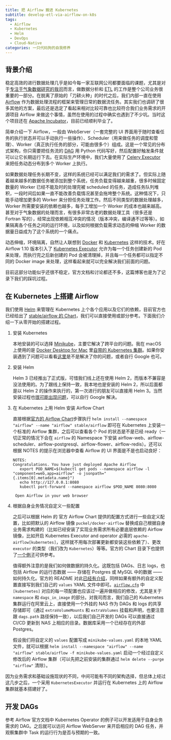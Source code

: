 ```yaml
---
title: 把 Airflow 搬进 Kubernetes
subtitle: develop-etl-via-airflow-on-k8s
tags:
  - Airflow
  - Kubernetes
  - Helm
  - DevOps
  - Cloud-Native
categories: 一只代码狗的自我修养
---
```


## 背景介绍

稳定高效的进行数据处理几乎是如今每一家互联网公司都要面临的课题，尤其是对于[专注于气象数据研究的我司](https://www.seniverse.com/)而言，做数据分析和 [ETL](https://zh.wikipedia.org/wiki/ETL) 的工作是整个公司业务很重要的一部分。在脱离了原始的「刀耕火种」的时代之后，我们内部一直在使用 [Airflow](https://airflow.apache.org/) 作为数据处理流程的框架来管理日常的数据流任务。其实我们也调研了很多其他的方案，最后还是选定了看起来相对比较可靠也比较符合我们业务需求的开源项目 Airflow 来做这个事情，虽然在使用的过程中确实也遇到了不少坑。当时这个项目还在 [Apache Incubator](https://zh.wikipedia.org/wiki/Apache_Incubator)，目前已经顺利毕业了。

简单介绍一下 Airflow，一般由 WebServer（一套完整的 UI 界面用于随时查看任务的执行状态并可以手动执行一些操作）、Scheduler（用来做任务的调度和管理）、Worker（真正执行任务的部分，可能由很多个）组成。这是一个常见的分布式架构，你只需要把任务流的 [DAG](https://airflow.apache.org/concepts.html#dags) 用 Python 代码写好，然后配置好触发条件就可以让它长期运行下去。在实际生产环境中，我们大量使用了 [Celery Executor](https://airflow.apache.org/howto/executor/use-celery.html) 来把任务动态分布到多个 Worker 上执行。

<!-- more -->

如果数据处理任务长期不变，这样的系统已经可以满足我们的需求了。但实际上随着越来越多的数据任务被添加到整个系统，任务负载变得越来越重，很多时候固定数量的 Worker 已经不能及时的处理完被 scheduled 的任务，造成任务队列堆积，一段时间后如果一直不能改善负载情况甚至会拖垮整个系统。这种情况下，只能手动增加更多的 Worker 来分担任务处理工作。然后不同类型的数据处理越多，Worker 所需要安装的依赖也越多，每手工增加一个 Worker 的成本也越来越高。甚至对于气象数据的处理而言，有很多非常古老的数据处理工具（很多还是 Fortran 写的），经常出现依赖相互冲突的情况（版本冲突，编译通不过等等）。如果隔离各个任务之间的运行环境，以及如何根据负载需求动态的伸缩 Worker 的数据量日益成为了这个系统的一个痛点。

动态伸缩，环境隔离，自然让人联想到 [Docker](https://www.docker.com/) 和 [Kubernetes](https://kubernetes.io/zh/) 这样的技术。好在 Airflow 1.10 版本引入了 [Kubernetes Executor](https://airflow.apache.org/kubernetes.html) 允许为每一个任务创建新的 Pod 来处理，而执行完之后新创建的 Pod 会被清理掉，并且每一个任务都可以指定不同的 Docker image 来处理，这样看起来就可以完全解决我们前面的问题。

目前这部分功能似乎还很不稳定，官方文档和讨论都还不多，这篇博客也是为了记录下我们的踩坑过程。

## 在 Kubernetes 上搭建 Airflow

我们使用 [Helm](https://helm.sh/) 来管理在 Kubernetes 上个各个应用以及它们的依赖，目前官方也已经给出了 [stable/airflow 的 Chart](https://github.com/helm/charts/tree/master/stable/airflow)，我们可以直接使用或部分参考。下面我们介绍一下从零开始的搭建过程。

1. 安装 Kubernetes

   本地安装的可以选择 [Minikube](https://kubernetes.io/docs/tasks/tools/install-minikube/)，主要它解决了跨平台的问题。我在 macOS 上使用的是 [Docker Desktop for Mac](https://hub.docker.com/editions/community/docker-ce-desktop-mac) 里[自带的 Kubernetes 集群](https://www.docker.com/blog/docker-mac-kubernetes/)。如果你安装遇到了问题可以看看[这里](https://github.com/gotok8s/k8s-docker-desktop-for-mac)是不是解决了你的问题，或者自行 Google 也可。

2. 安装 Helm

   Helm 3 已经推出了正式版，可惜我们线上还在使用 Helm 2，而版本不兼容是没法使用的。为了跟线上保持一致，我本地也是安装的 Helm 2，所以后面都是以 Helm 2 的操作来执行的，第一次进行的朋友可以直接用 Helm 3。当然安装过程也[很可能出现问题](https://github.com/helm/helm/issues/4730)，可以自行 Google 解决。

3. 在 Kubernetes 上用 Helm 安装 Airflow Chart

   直接根据[官方的 Airflow Chart](https://github.com/helm/charts/tree/master/stable/airflow)步骤执行 `helm install --namespace "airflow" --name "airflow" stable/airflow` 即可在 Kubernetes 上安装一个标准的 Airflow 集群，之后可以查看各个 Pod 的状态是不是已经 ready（一切正常的情况下会在 `airflow` 的 Namespace 下安装 airflow-web、airflow-scheduler、airflow-postgresql、airflow-flower、airflow-redis）。还可以根据 NOTES 的提示在浏览器中查看 Airflow 的 UI 界面是不是也启动良好：

   ```text
   NOTES:
   Congratulations. You have just deployed Apache Airflow
      export POD_NAME=$(kubectl get pods --namespace airflow -l "component=web,app=airflow" -o jsonpath="{.items[0].metadata.name}")
      echo http://127.0.0.1:8080
      kubectl port-forward --namespace airflow $POD_NAME 8080:8080

    Open Airflow in your web browser
   ```

4. 根据自身业务情况自定义一些配置

   之后可以根据 Helm 的 官方 Airflow Chart 提供的配置方式进行一些自定义配置，比如把默认的 Airflow 镜像 `puckel/docker-airflow` 替换成自己根据自身业务需求构建的（比如已经安装了实现业务需求所有必要底层依赖的 Airflow 镜像，比如开启 Kubernetes Executor and operator 必需的 `apache-airflow[kubernetes]`，这样就不用每次部署更新都安装这些依赖了）、更改 `executor` 的类型（我们改为 `Kubernetes`）等等。官方的 Chart 目录下也提供了[一个例子](https://github.com/helm/charts/blob/master/stable/airflow/examples/minikube-values.yaml)可供参考。

   值得额外注意的是我们如何做数据的持久化。这既包括 DAGs、日志 logs，也包括 Airflow 的运行态数据 —— 存储在 Postgres 或 MySQL 中的数据 —— 如何持久化。官方的 README 对此[已经有介绍](https://github.com/helm/charts/tree/master/stable/airflow#dags-deployment)，同样如果有额外的自定义配置直接写到我们自己的 `values` YAML 文件中即可。[`airflow.cfg`](https://github.com/apache/airflow/blob/1.10.6/airflow/config_templates/default_airflow.cfg) 中 `[kubernetes]` 对应的每一项配置也应该过一遍并做相应的修改，尤其是关于 `namespace` 和 `dags_in_image` 的部分。对我司而言，我们自己的 Kubernetes 集群运行在阿里云上，直接使用一个外挂的 NAS 作为 DAGs 和 logs 的共享存储即可（通过 `extraVolumeMounts` 和 `extraVolumes` 挂载和声明，也要注意跟 `dags.path` 路径保持一致），以后我们自己开发的 DAGs 可以直接通过 CI/CD 更新到 NAS 上相应的目录。数据库采用一个已经存在的外部 Postgres。

   假设我们将自定义的 `values` 配置写成 `minikube-values.yaml` 的本地 YAML 文件，就可以根据 `helm install --namespace "airflow" --name "airflow" stable/airflow -f minikube-values.yaml` 启动一个经过自定义修改后的 Airflow 集群（可以先把之前安装的集群通过 `helm delete --purge "airflow"` 清除）。

因为业务需求和基础设施现状的不同，中间可能有不同的架构选择，但总体上经过这几步之后，一个采用 `KubernetesExecutor` 并运行在 Kubernetes 上的 Airflow 集群就基本搭建好了。

## 开发 DAGs

参考 Airflow 官方文档中 Kubernetes Operator 的例子可以开发适用于自身业务需求的 DAG。之后就可以访问 Airflow WebServer 来开启相应的 DAG 任务，并观察集群中 Task 的运行行为是否与预期的一致。
